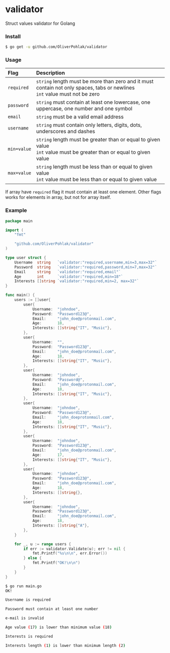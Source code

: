 # validator
Struct values validator for Golang

### Install
```sh
$ go get -u github.com/OliverPohlak/validator
```

### Usage
| Flag        | Description                                                                                                                  |
| :---------- | :--------------------------------------------------------------------------------------------------------------------------- |
| `required`  | `string` length must be more than zero and it must contain not only spaces, tabs or newlines<br>`int` value must not be zero |
| `password`  | `string` must contain at least one lowercase, one uppercase, one number and one symbol                                       |
| `email`     | `string` must be a valid email address                                                                                       |
| `username`  | `string` must contain only letters, digits, dots, underscores and dashes                                                     |
| `min=value` | `string` length must be greater than or equal to given value<br>`int` value must be greater than or equal to given value     |
| `max=value` | `string` length must be less than or equal to given value<br>`int` value must be less than or equal to given value           |

If array have `required` flag it must contain at least one element. Other flags works for elements in array, but not for array itself.


### Example
```go
package main

import (
	"fmt"

	"github.com/OliverPohlak/validator"
)

type user struct {
	Username  string   `validator:"required,username,min=3,max=32"`
	Password  string   `validator:"required,password,min=7,max=32"`
	Email     string   `validator:"required,email"`
	Age       int      `validator:"required,min=18"`
	Interests []string `validator:"required,min=2, max=32"`
}

func main() {
	users := []user{
		user{
			Username:  "johndoe",
			Password:  "Password123@",
			Email:     "john_doe@protonmail.com",
			Age:       18,
			Interests: []string{"IT", "Music"},
		},
		user{
			Username:  "",
			Password:  "Password123@",
			Email:     "john_doe@protonmail.com",
			Age:       18,
			Interests: []string{"IT", "Music"},
		},
		user{
			Username:  "johndoe",
			Password:  "Password@",
			Email:     "john_doe@protonmail.com",
			Age:       18,
			Interests: []string{"IT", "Music"},
		},
		user{
			Username:  "johndoe",
			Password:  "Password123@",
			Email:     "john_doeprotonmail.com",
			Age:       18,
			Interests: []string{"IT", "Music"},
		},
		user{
			Username:  "johndoe",
			Password:  "Password123@",
			Email:     "john_doe@protonmail.com",
			Age:       17,
			Interests: []string{"IT", "Music"},
		},
		user{
			Username:  "johndoe",
			Password:  "Password123@",
			Email:     "john_doe@protonmail.com",
			Age:       18,
			Interests: []string{},
		},
		user{
			Username:  "johndoe",
			Password:  "Password123@",
			Email:     "john_doe@protonmail.com",
			Age:       18,
			Interests: []string{"A"},
		},
	}

	for _, u := range users {
		if err := validator.Validate(u); err != nil {
			fmt.Printf("%s\n\n", err.Error())
		} else {
			fmt.Printf("OK!\n\n")
		}
	}
}

```

```sh
$ go run main.go
OK!

Username is required

Password must contain at least one number

e-mail is invalid

Age value (17) is lower than minimum value (18)

Interests is required

Interests length (1) is lower than minimum length (2)

```
